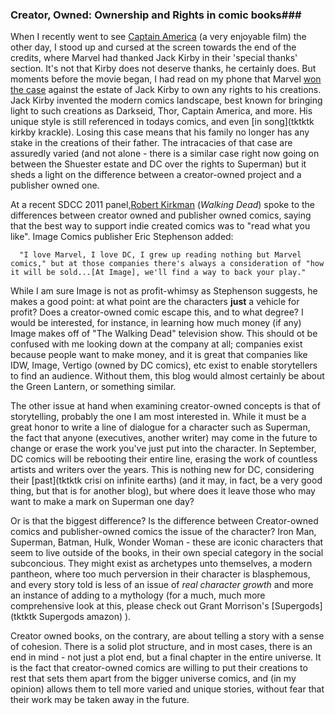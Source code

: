 ### Creator, Owned: Ownership and Rights in comic books###


When I recently went to see [Captain America](TKTKTK) (a very enjoyable film) the other day, I stood up and cursed at the screen towards the end of the credits, where Marvel had thanked Jack Kirby in their 'special thanks' section. It's not that Kirby does not deserve thanks, he certainly does. But moments before the movie began, I had read on my phone that Marvel [won the case](tktktk) against the estate of Jack Kirby to own any rights to his creations. Jack Kirby invented the modern comics landscape, best known for bringing light to such creations as Darkseid, Thor, Captain America, and more. His unique style is still referenced in todays comics, and even [in song](tktktk kirkby krackle). Losing this case means that his family no longer has any stake in the creations of their father. The intracacies of that case are assuredly varied (and not alone - there is a similar case right now going on between the Shuester estate and DC over the rights to Superman) but it sheds a light on the difference between a creator-owned project and a publisher owned one. 
        
At a recent SDCC 2011 panel,[Robert Kirkman](tktktk) (*Walking Dead*) spoke to the differences between creator owned and publisher owned comics, saying that the best way to support indie created comics was to "read what you like". Image Comics publisher Eric Stephenson added:

      "I love Marvel, I love DC, I grew up reading nothing but Marvel comics," but at those companies there's always a consideration of "how it will be sold...[At Image], we'll find a way to back your play."

While I am sure Image is not as profit-whimsy as Stephenson suggests, he makes a good point: at what point are the characters **just** a vehicle for profit? Does a creator-owned comic escape this, and to what degree? I would be interested, for instance, in learning how much money (if any) Image makes off of "The Walking Dead" television show. This should ot be confused with me looking down at the company at all; companies exist because people want to make money, and it is great that companies like IDW, Image, Vertigo (owned by DC comics), etc exist to enable storytellers to find an audience. Without them, this blog would almost certainly be about the Green Lantern, or something similar. 

The other issue at hand when examining creator-owned concepts is that of storytelling, probably the one I am most interested in. While it must be a great honor to write a line of dialogue for a character such as Superman, the fact that anyone (executives, another writer) may come in the future to change or erase the work you've just put into the character. In September, DC comics will be rebooting their entire line, erasing the work of countless artists and writers over the years. This is nothing new for DC, considering their [past](tktktk crisi on infinite earths)  (and it may, in fact, be a very good thing, but that is for another blog), but where does it leave those who may want to make a mark on Superman one day? 

Or is that the biggest difference? Is the difference between Creator-owned comics and publisher-owned comics the issue of the character? Iron Man, Superman, Batman, Hulk, Wonder Woman - these are iconic characters that seem to live outside of the books, in their own special category in the social subconcious. They might exist as archetypes unto themselves, a modern pantheon, where too much perversion in their character is blasphemous, and every story told is less of an issue of *real character growth* and more an instance of adding to a mythology (for a much, much more comprehensive look at this, please check out Grant Morrison's [Supergods](tktktk Supergods amazon) ). 

Creator owned books, on the contrary, are about telling a story with a sense of cohesion. There is a solid plot structure, and in most cases, there is an end in mind - not just a plot end, but a final chapter in the entire universe. It is the fact that creator-owned comics are willing to put their creations to rest that sets them apart from the bigger universe comics, and (in my opinion) allows them to tell more varied and unique stories, without fear that their work may be taken away in the future. 


